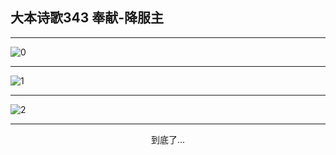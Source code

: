 
## 大本诗歌343 奉献-降服主
        
<div id="aplayer0"></div>

---

<img alt="0" data-original="/data/d0343/0.png">

---

<img alt="1" data-original="/data/d0343/1.png">

---

<img alt="2" data-original="/data/d0343/2.png">

---

<p style="text-align: center">到底了...</p>

<script src="/js/dist-view.js"></script>

<script>
MAIN.id = 'd0343';
        
const ap0 = new APlayer({
    container: document.getElementById('aplayer0'),
    volume: 1,
    loop: 'none',
    preload: 'none',
    audio: [{
        name: '大本诗歌343.mp3',
        artist: '大本诗歌',
        url: 'https://res.wx.qq.com/voice/getvoice?mediaid=MzI0NTk3MDM5M18yMjQ3NDkxODM2',
        cover: '/favicon'
    }]
});
</script>
